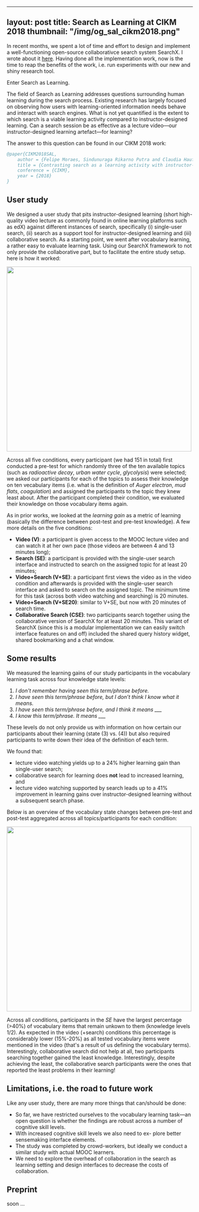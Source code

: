 
---
layout: post
title: Search as Learning at CIKM 2018
thumbnail: "/img/og_sal_cikm2018.png"
---

In recent months, we spent a lot of time and effort to design and implement a well-functioning open-source collaborativce search system SearchX. I wrote about it [here](https://chauff.github.io/2018-07-21-collaborative-search/). Having done all the implementation work, now is the time to reap the benefits of the work, i.e. run experiments with our new and shiny research tool.

Enter Search as Learning.

The field of Search as Learning addresses questions surrounding human learning during the search process. Existing research has largely focused on observing how users with learning-oriented information needs behave and interact with search engines. What is not yet quantified is the extent to which search is a viable learning activity compared to instructor-designed learning. Can a search session be as effective as a lecture video—our instructor-designed learning artefact—for learning? 

The answer to this question can be found in our CIKM 2018 work:

```bibtex
@paper{CIKM2018SAL,
	author = {Felipe Moraes, Sindunuraga Rikarno Putra and Claudia Hauff},
	title = {Contrasting search as a learning activity with instructor-designed learning},
	conference = {CIKM},
	year = {2018}
}
```

## User study

We designed a user study that pits instructor-designed learning (short high-quality video lecture as commonly found in online learning platforms such as edX) against different instances of search, specifically (i) single-user search, (ii) search as a support tool for instructor-designed learning and (iii) collaborative search. As a starting point, we went after vocabulary learning, a rather easy to evaluate learning task. Using our SearchX framework to not only provide the collaborative part, but to facilitate the entire study setup. here is how it worked:

<img src="https://chauff.github.io/img/cikm2018-study.png" width="500px">

Across all five conditions, every participant (we had 151 in total) first conducted a pre-test for which randomly three of the ten available topics (such as *radioactive decay*, *urban water cycle*, *glycolysis*) were selected; we asked our participants for each of the topics to assess their knowledge on ten vecabulary items (i.e. what is the definition of *Auger electron*, *mud flats*, *coagulation*) and assigned the participants to the topic they knew least about. After the participant completed their condition, we evaluated their knowledge on those vocabulary items again.

As in prior works, we looked at the *learning gain* as a metric of learning (basically the difference between post-test and pre-test knowledge). A few more details on the five conditions:

- **Video (V)**: a participant is given access to the MOOC lecture video and can watch it at her own pace (those videos are between 4 and 13 minutes long);
- **Search (SE)**: a participant is provided with the single-user search interface and instructed to search on the assigned
topic for at least 20 minutes;
- **Video+Search (V+SE)**: a participant first views the video as in the video condition and afterwards is provided with the single-user search interface and asked to search on the assigned topic. The minimum time for this task (across both video watching and searching) is 20 minutes.
- **Video+Search (V+SE20)**: similar to V+SE, but now with 20 minutes of search time.
- **Collaborative Search (CSE)**: two participants search together using the collaborative version of SearchX for at least 20 minutes. This variant of SearchX (since this is a modular implementation we can easily switch interface features on and off) included the shared query history widget, shared bookmarking and a chat window.

## Some results

We measured the learning gains of our study participants in the vocabulary learning task across four knowledge state levels:

1. *I don't remember having seen this term/phrase before.*
2. *I have seen this term/phrase before, but I don’t think I know what it means.*
3. *I have seen this term/phrase before, and I think it means ___*
4. *I know this term/phrase. It means ___*

These levels do not only provide us with information on how certain our participants about their learning (state (3) vs. (4)) but also required participants to write down their idea of the definition of each term. 

We found that:

- lecture video watching yields up to a 24% higher learning gain than single-user search;
- collaborative search for learning does **not** lead to increased learning, and
- lecture video watching supported by search leads up to a 41% improvement in learning gains over instructor-designed learning without a subsequent search phase.

Below is an overview of the vocabulary state changes between pre-test and post-test aggregated across all topics/participants for each condition:

<img src="https://chauff.github.io/img/cikm2018-learning-gains.png" width="500px">

Across all conditions, participants in the *SE* have the largest percentage (>40%) of vocabulary items that remain unkown to them (knowledge levels 1/2). As expected in the video (+search) conditions this percentage is considerably lower (15%-20%) as all tested vocabulary items were mentioned in the video (that's a result of us defining the vocabulary terms). Interestingly, collaborative search did not help at all, two participants searching together gained the least knowledge. Interestingly, despite achieving the least, the collaborative search participants were the ones that reported the least problems in their learning!

## Limitations, i.e. the road to future work

Like any user study, there are many more things that can/should be done:

- So far, we have restricted ourselves to the vocabulary learning task—an open question is whether the findings are robust across a number of cognitive skill levels.
- With increased cognitive skill levels we also need to ex- plore better sensemaking interface elements.
- The study was completed by crowd-workers, but ideally we conduct a similar study with actual MOOC learners.
- We need to explore the overhead of collaboration in the search as learning setting and design interfaces to decrease the costs of collaboration.

## Preprint 

soon ...
